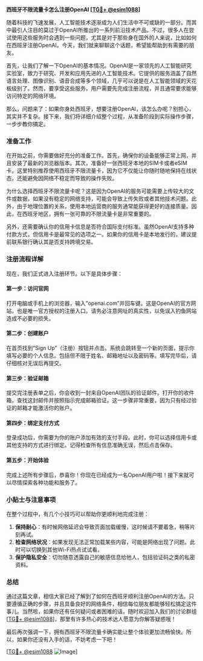 **西班牙不限流量卡怎么注册OpenAI [[TG💪+ @esim1088](https://t.me/s/esim1088)]**

随着科技的飞速发展，人工智能技术逐渐成为人们生活中不可或缺的一部分。而其中最引人注目的莫过于OpenAI所推出的一系列前沿技术产品。不过，很多人在尝试使用这些服务时会遇到一些问题，尤其是对于那些身在国外的人来说，比如如何在西班牙注册OpenAI。今天，我们就来聊聊这个话题，希望能帮助到有需要的朋友。

首先，让我们了解一下OpenAI的基本情况。OpenAI是一家领先的人工智能研究实验室，致力于研究、开发和应用先进的人工智能技术。它提供的服务涵盖了自然语言处理、图像识别、语音合成等多个领域，几乎可以说是在人工智能领域的天花板级别了。然而，要享受这些服务，用户需要先完成注册流程，并且通常要求能够访问特定的网络环境。

那么，问题来了：如果你身处西班牙，想要注册OpenAI，该怎么办呢？别担心，其实并不复杂。接下来，我们将详细介绍整个过程，从准备阶段到实际操作步骤，一步步教你搞定。

### 准备工作

在开始之前，你需要做好充分的准备工作。首先，确保你的设备能够正常上网，并且安装了最新的浏览器版本。其次，准备好一张西班牙本地的SIM卡或者eSIM卡。这里特别推荐使用西班牙不限流量卡，因为它不仅能让你随时随地保持在线状态，还能避免因网络不稳定而导致的操作失败。

为什么选择西班牙不限流量卡呢？这是因为OpenAI的服务可能需要上传较大的文件或数据，如果没有稳定的网络支持，可能会导致上传失败或者其他技术问题。此外，由于地理位置的关系，使用本地运营商的服务通常能获得更好的连接质量。因此，在西班牙地区，拥有一张可靠的不限流量卡是非常重要的。

另外，还需要确认你的信用卡信息是否符合国际支付标准。虽然OpenAI支持多种付款方式，但信用卡是最常见的选项之一。如果你的信用卡是本地发行的，建议提前联系银行确认其是否支持跨境交易。

### 注册流程详解

现在，我们正式进入注册环节。以下是具体步骤：

#### 第一步：访问官网

打开电脑或手机上的浏览器，输入“openai.com”并回车键。这是OpenAI的官方网站，也是唯一官方授权的注册入口。请务必注意网址的真实性，以免误入钓鱼网站造成不必要的损失。

#### 第二步：创建账户

在首页找到“Sign Up”（注册）按钮并点击。系统会跳转至一个新的页面，提示你填写必要的个人信息。包括但不限于姓名、邮箱地址以及密码等。填写完毕后，请仔细核对无误后再提交。

#### 第三步：验证邮箱

提交完注册表单之后，你会收到一封来自OpenAI团队的验证邮件。打开你的收件箱，查找这封邮件并按照指示完成邮箱验证。这一步骤非常重要，因为只有经过验证的邮箱才能激活你的账户。

#### 第四步：绑定支付方式

登录成功后，你需要为你的账户添加有效的支付手段。此时，你可以选择信用卡或其他支持的方式进行绑定。记得检查所有信息准确无误，然后点击保存。

#### 第五步：开始体验

完成上述所有步骤后，恭喜你！你现在已经成为一名OpenAI用户啦！接下来就可以尽情探索各种功能和服务了。

### 小贴士与注意事项

在整个过程中，有几个小技巧可以帮助你更顺利地完成注册：

1. **保持耐心**：有时候网络延迟会导致页面加载缓慢，这时候请不要着急，稍等片刻再试。
2. **检查网络状况**：如果发现无法正常加载某些内容，可能是网络出现了问题。此时可以切换到其他Wi-Fi热点试试看。
3. **保护隐私安全**：切勿随意透露自己的敏感信息给他人，包括验证码之类的私密资料。

### 总结

通过这篇文章，相信大家已经了解到了如何在西班牙顺利注册OpenAI的方法。只要遵循正确的步骤，并且具备良好的网络条件，相信每位朋友都能够轻松搞定这件事儿。当然啦，如果你还有任何疑问或者困难的话，随时欢迎加入我们的讨论群组[[TG💪+ @esim1088](https://t.me/s/esim1088)]，那里有许多热心的技术达人愿意为你解答疑惑哦！

最后再次强调一下，拥有西班牙不限流量卡确实能让整个体验更加流畅愉快。所以，如果你还没有入手的话，不妨考虑一下吧！

[[TG💪+ @esim1088](https://t.me/s/esim1088) ![Image](https://i.postimg.cc/4NQfJmqS/Snipaste-2025-05-13-00-14-12.png)]